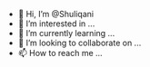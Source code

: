 - 👋 Hi, I’m @Shuliqani
- 👀 I’m interested in ...
- 🌱 I’m currently learning ...
- 💞️ I’m looking to collaborate on ...
- 📫 How to reach me ...

<!---
Shuliqani/Shuliqani is a ✨ special ✨ repository because its `README.md` (this file) appears on your GitHub profile.
You can click the Preview link to take a look at your changes.
--->
